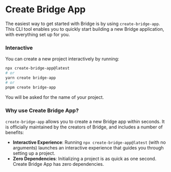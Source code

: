 # Create Bridge App

The easiest way to get started with Bridge is by using `create-bridge-app`. This CLI tool enables you to quickly start building a new Bridge application, with everything set up for you. 

### Interactive

You can create a new project interactively by running:

```bash
npx create-bridge-app@latest
# or
yarn create bridge-app
# or
pnpm create bridge-app
```

You will be asked for the name of your project.

### Why use Create Bridge App?

`create-bridge-app` allows you to create a new Bridge app within seconds. It is officially maintained by the creators of Bridge, and includes a number of benefits:

- **Interactive Experience**: Running `npx create-bridge-app@latest` (with no arguments) launches an interactive experience that guides you through setting up a project.
- **Zero Dependencies**: Initializing a project is as quick as one second. Create Bridge App has zero dependencies.